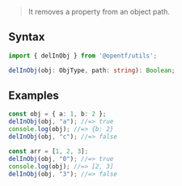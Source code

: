 > It removes a property from an object path.

## Syntax

```ts
import { delInObj } from '@opentf/utils';

delInObj(obj: ObjType, path: string): Boolean;
```

## Examples

```ts
const obj = { a: 1, b: 2 };
delInObj(obj, "a"); //=> true
console.log(obj); //=> {b: 2}
delInObj(obj, "c"); //=> false

const arr = [1, 2, 3];
delInObj(obj, "0"); //=> true
console.log(obj); //=> [2, 3]
delInObj(obj, "3"); //=> false
```
